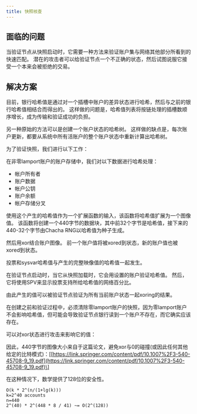 ```yaml
---
title: 快照核查
---
```


## 面临的问题

当验证节点从快照启动时，它需要一种方法来验证账户集与网络其他部分所看到的快速匹配。 潜在的攻击者可以给验证节点一个不正确的状态，然后试图说服它接受一个本来会被拒绝的交易。

## 解决方案

目前，银行哈希值是通过对一个插槽中账户的差异状态进行哈希，然后与之前的银行哈希值相结合而得出的。 这样做的问题是，哈希值列表将按链处理的插槽数顺序增长，成为传输和验证成功的负担。

另一种原始的方法可以是创建一个账户状态的哈希树。 这样做的缺点是，每次账户更新，都要从系统中所有活账户的整个账户状态中重新计算出哈希树。

为了验证快照，我们进行以下工作：

在非零lamport账户的账户存储中，我们对以下数据进行哈希处理：

- 帐户所有者
- 账户数据
- 帐户公钥
- 账户余额
- 帐户存储分叉

使用这个产生的哈希值作为一个扩展函数的输入，该函数将哈希值扩展为一个图像值。 该函数将创建一个440字节的数据块，其中前32个字节是哈希值，接下来的440-32个字节由Chacha RNG以哈希值为种子生成。

然后用xor结合账户图像。 前一个账户值将被xored到状态，新的账户值也被xored到状态。

投票和sysvar哈希值与产生的完整映像值的哈希值一起发生。

在验证节点启动时，当它从快照加载时，它会用设置的账户验证哈希值。 然后，它将使用SPV来显示投票支持所给哈希值的网络百分比。

由此产生的值可以被验证节点验证为所有当前账户状态一起xoring的结果。

在创建之前和验证过程中，必须清除零lamport账户的快照，因为零lamport账户不会影响哈希值，但可能会导致验证节点银行读到一个账户不存在，而它确实应该存在。

可以对xor状态进行攻击来影响它的值：

因此，440字节的图像大小来自于这篇论文，避免xor与0的碰撞(或因此任何其他给定的比特模式)：\[[https://link.springer.com/content/pdf/10.1007%2F3-540-45708-9_19.pdf](https://link.springer.com/content/pdf/10.1007%2F3-540-45708-9_19.pdf)\]

在这种情况下，数学提供了128位的安全性。

```text
O(k * 2^(n/(1+lg(k)))
k=2^40 accounts
n=440
2^(40) * 2^(448 * 8 / 41) ~= O(2^(128))
```
